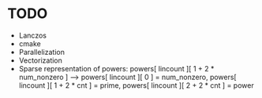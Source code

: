 TODO
====

 * Lanczos
 * cmake
 * Parallelization
 * Vectorization
 * Sparse representation of powers: powers[ lincount ][ 1 + 2 * num_nonzero ] --> powers[ lincount ][ 0 ] = num_nonzero, powers[ lincount ][ 1 + 2 * cnt ] = prime, powers[ lincount ][ 2 + 2 * cnt ] = power

